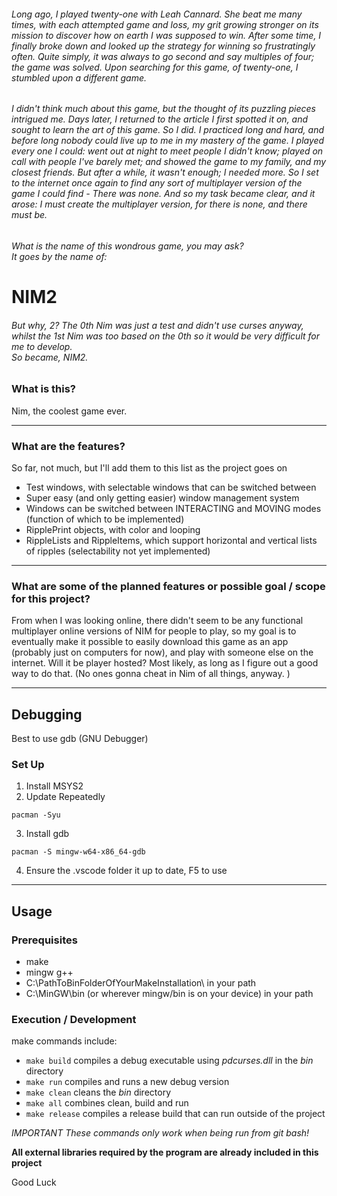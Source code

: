 ###### Long ago, I played twenty-one with Leah Cannard. She beat me many times, with each attempted game and loss, my grit growing stronger on its mission to discover how on earth I was supposed to win. After some time, I finally broke down and looked up the strategy for winning so frustratingly often. Quite simply, it was always to go second and say multiples of four; the game was solved. Upon searching for this game, of twenty-one, I stumbled upon a different game.
###### I didn't think much about this game, but the thought of its puzzling pieces intrigued me. Days later, I returned to the article I first spotted it on, and sought to learn the art of this game. So I did. I practiced long and hard, and before long nobody could live up to me in my mastery of the game. I played every one I could: went out at night to meet people I didn't know; played on call with people I've barely met; and showed the game to my family, and my closest friends. But after a while, it wasn't enough; I needed more. So I set to the internet once again to find any sort of multiplayer version of the game I could find - There was none. And so my task became clear, and it arose: I must create the multiplayer version, for there is none, and there must be.
###### What is the name of this wondrous game, you may ask? <br>It goes by the name of:

# NIM2

###### But why, 2? The 0th Nim was just a test and didn't use curses anyway, whilst the 1st Nim was too based on the 0th so it would be very difficult for me to develop. <br> So became, NIM2.

### What is this?

Nim, the coolest game ever.

<hr>

### What are the features?

So far, not much, but I'll add them to this list as the project goes on
* Test windows, with selectable windows that can be switched between
* Super easy (and only getting easier) window management system
* Windows can be switched between INTERACTING and MOVING modes (function of which to be implemented)
* RipplePrint objects, with color and looping
* RippleLists and RippleItems, which support horizontal and vertical lists of ripples (selectability not yet implemented)

<hr>

### What are some of the planned features or possible goal / scope for this project?

From when I was looking online, there didn't seem to be any functional multiplayer online versions of NIM for people to play,
so my goal is to eventually make it possible to easily download this game as an app (probably just on computers for now),
and play with someone else on the internet. Will it be player hosted? Most likely, as long as I figure out a good way to do that.
(No ones gonna cheat in Nim of all things, anyway. )

<hr>

## Debugging

Best to use gdb (GNU Debugger)

### Set Up
1. Install MSYS2
2. Update Repeatedly
```
pacman -Syu
```
3. Install gdb
```
pacman -S mingw-w64-x86_64-gdb
```
4. Ensure the .vscode folder it up to date, F5 to use

<hr>

## Usage

### Prerequisites
* make
* mingw g++
* C:\PathToBinFolderOfYourMakeInstallation\ in your path
* C:\MinGW\bin (or wherever mingw/bin is on your device) in your path


### Execution / Development
make commands include:
* `make build` compiles a debug executable using *pdcurses.dll* in the *bin* directory
* `make run` compiles and runs a new debug version
* `make clean` cleans the *bin* directory
* `make all` combines clean, build and run
* `make release` compiles a release build that can run outside of the project

*IMPORTANT*
*These commands only work when being run from git bash!*

**All external libraries required by the program are already included in this project**

Good Luck






